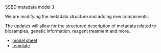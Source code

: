 SSBD metadata model 3

We are modifying the metadata structure and adding new components.

The updates will allow for the structured description of metadata related to biosamples, genetic information, reagent treatment and more.

- [model sheet](https://github.com/openssbd/ssbd-metadata/latest/model/ssbd-metadata-model_v3.1.xlsx)
- [template](https://github.com/openssbd/ssbd-metadata/blob/main/latest/template/ssbd-metadata-template-ja_v3.1.xlsx)
